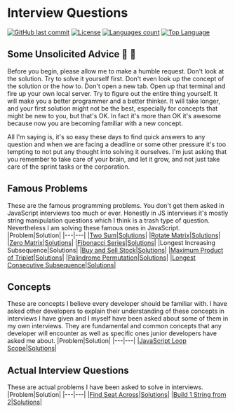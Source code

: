

# Interview Questions

[![GitHub last commit](https://img.shields.io/github/last-commit/flapdragon/Interview-Questions.svg)](https://github.com/flapdragon/interview-questions/commits/master)
[![License](https://img.shields.io/github/license/flapdragon/interview-questions.svg)](https://github.com/flapdragon/interview-questions/blob/master/LICENSE)
[![Languages count](https://img.shields.io/github/languages/count/flapdragon/Interview-Questions.svg)]()
[![Top Language](https://img.shields.io/github/languages/top/flapdragon/Interview-Questions.svg)]()


## Some Unsolicited Advice :pray: :brain:
Before you begin, please allow me to make a humble request. Don't look at the solution. Try to solve it yourself first. Don't even look up the concept of the solution or the how to. Don't open a new tab. Open up that terminal and fire up your own local server. Try to figure out the entire thing yourself. It will make you a better programmer and a better thinker. It will take longer, and your first solution might not be the best, especially for concepts that might be new to you, but that's OK. In fact it's more than OK it's awesome because now you are becoming familiar with a new concept.

All I'm saying is, it's so easy these days to find quick answers to any question and when we are facing a deadline or some other pressure it's too tempting to not put any thought into solving it ourselves. I'm just asking that you remember to take care of your brain, and let it grow, and not just take care of the sprint tasks or the corporation.


## Famous Problems
These are the famous programming problems. You don't get them asked in JavaScript interviews too much or ever. Honestly in JS interviews it's mostly string manipulation questions which I think is a trash type of question. Nevertheless I am solving these famous ones in JavaScript.
|Problem|Solution|
|---|---|
|[Two Sum](https://en.wikipedia.org/wiki/Subset_sum_problem)|[Solutions](two-sum)|
|[Rotate Matrix](http://theoryofprogramming.com/2017/12/31/rotate-matrix-clockwise/)|[Solutions](rotate-matrix)|
|[Zero Matrix](https://leetcode.com/problems/set-matrix-zeroes/)|[Solutions](zero-matrix)|
|[Fibonacci Series](https://en.wikipedia.org/wiki/Fibonacci_number)|[Solutions](fibonacci-series)|
|Longest Increasing Subsequence|Solutions|
|[Buy and Sell Stock](https://en.wikipedia.org/wiki/Fibonacci_number)|[Solutions](buy-sell-stock)|
|[Maximum Product of Triplet](https://www.geeksforgeeks.org/find-maximum-product-of-a-triplet-in-array/)|[Solutions](triplet-product)|
|[Palindrome Permutation](https://www.lintcode.com/problem/916/)|[Solutions](palindrome-permutation)|
|[Longest Consecutive Subsequence](https://leetcode.com/problems/longest-consecutive-sequence/)|[Solutions](longest-consecutive-sequence)|


## Concepts
These are concepts I believe every developer should be familiar with. I have asked other developers to explain their understanding of these concepts in interviews I have given and I myself have been asked about some of them in my own interviews. They are fundamental and common concepts that any developer will encounter as well as specific ones junior developers have asked me about.
|Problem|Solution|
|---|---|
|[JavaScript Loop Scope](https://github.com/flapdragon/interview-questions/tree/main/loop-scope)|[Solutions](loop-scope)|


## Actual Interview Questions
These are actual problems I have been asked to solve in interviews.
|Problem|Solution|
|---|---|
|[Find Seat Across](https://github.com/flapdragon/interview-questions/tree/main/find-seat-across)|[Solutions](find-seat-across)|
|[Build 1 String from 2](https://github.com/flapdragon/interview-questions/tree/main/string-builder)|[Solutions](string-builder)|
